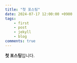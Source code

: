 ```yaml
---
title: "첫 포스팅"
date: 2024-07-17 12:00:00 +0900
tags: 
    - first
    - post
    - jekyll
    - blog
comments: true
---
```

 
**첫 포스팅**입니다. 
``` 
